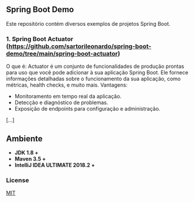 ## Spring Boot Demo

Este repositório contém diversos exemplos de projetos Spring Boot.

### 1. Spring Boot Actuator (https://github.com/sartorileonardo/spring-boot-demo/tree/main/spring-boot-actuator)
O que é: Actuator é um conjunto de funcionalidades de produção prontas para uso que você pode adicionar à sua aplicação Spring Boot. Ele fornece informações detalhadas sobre o funcionamento da sua aplicação, como métricas, health checks, e muito mais.
Vantagens:
* Monitoramento em tempo real da aplicação.
* Detecção e diagnóstico de problemas.
* Exposição de endpoints para configuração e administração.

[...]

## Ambiente

- **JDK 1.8 +**
- **Maven 3.5 +**
- **IntelliJ IDEA ULTIMATE 2018.2 +**


### License

[MIT](http://opensource.org/licenses/MIT)

